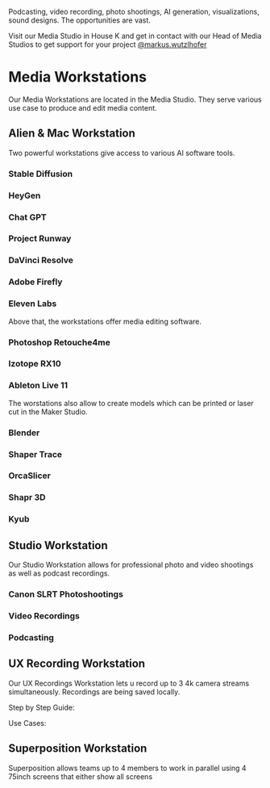 Podcasting, video recording, photo shootings, AI generation, visualizations, sound designs. The opportunities are vast.

Visit our Media Studio in House K and get in contact with our Head of Media Studios to get support for your project [@markus.wutzlhofer](../team/team.md/#markus-wutzlhofer)

# Media Workstations

Our Media Workstations are located in the Media Studio. They serve various use case to produce and edit media content.

## Alien & Mac Workstation  

Two powerful workstations give access to various AI software tools.

### Stable Diffusion

### HeyGen

### Chat GPT

### Project Runway

### DaVinci Resolve

### Adobe Firefly

### Eleven Labs

Above that, the workstations offer media editing software.

### Photoshop Retouche4me

### Izotope RX10

### Ableton Live 11

The worstations also allow to create models which can be printed or laser cut in the Maker Studio.

### Blender

### Shaper Trace

### OrcaSlicer

### Shapr 3D

### Kyub

## Studio Workstation

Our Studio Workstation allows for professional photo and video shootings as well as podcast recordings.

### Canon SLRT Photoshootings

### Video Recordings

### Podcasting

## UX Recording Workstation

Our UX Recordings Workstation lets u record up to 3 4k camera streams simultaneously. Recordings are being saved locally.

Step by Step Guide:

Use Cases:

## Superposition Workstation

Superposition allows teams up to 4 members to work in parallel using 4 75inch screens that either show all screens